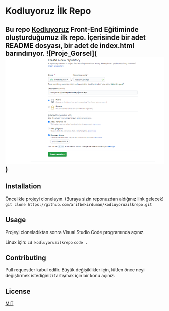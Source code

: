 # **Kodluyoruz İlk Repo**
Bu repo [Kodluyoruz](https://www.kodluyoruz.org/) Front-End Eğitiminde oluşturduğumuz ilk repo. İçerisinde bir adet README dosyası, bir adet de index.html barındırıyor.
![Proje_Gorsel](![alt text](https://github.com/arifbekirduman/kodluyoruzilkrepo/blob/main/figures/resim.jpg?raw=true))
---
## **Installation**
Öncelikle projeyi clonelayın. (Buraya sizin reponuzdan aldığınız link gelecek)
`git clone https://github.com/arifbekirduman/kodluyoruzilkrepo.git`
## **Usage**
Projeyi cloneladıktan sonra Visual Studio Code programında açınız.

Linux için:
`cd kodluyoruzilkrepo`
`code .`
## **Contributing**
Pull requestler kabul edilir. Büyük değişiklikler için, lütfen önce neyi değiştirmek istediğinizi tartışmak için bir konu açınız.

## **License**
[MIT](https://choosealicense.com/licenses/mit/)